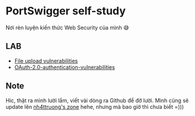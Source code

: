 # PortSwigger self-study
Nơi rèn luyện kiến thức Web Security của mình 😅

## LAB
- [File upload vulnerabilities](file-upload-vulnerabilities/readme.md)
- [OAuth-2.0-authentication-vulnerabilities](OAuth-2.0-authentication-vulnerabilities/readme.md)

## Note
Hic, thật ra mình lười lắm, viết vài dòng ra Github để đỡ lười. Mình cũng sẽ update lên [nh4ttruong's zone](https://nh4ttruong.github.io) hehe, nhưng mà bao giờ thì chưa biết =)))

